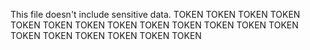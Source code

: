 This file doesn't include sensitive data.
TOKEN
TOKEN
TOKEN
TOKEN
TOKEN
TOKEN
TOKEN
TOKEN
TOKEN
TOKEN
TOKEN
TOKEN
TOKEN
TOKEN
TOKEN
TOKEN
TOKEN
TOKEN
TOKEN
